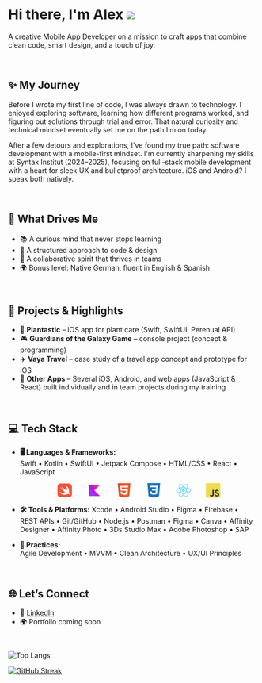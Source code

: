 # Hi there, I'm Alex <img src="https://media.giphy.com/media/hvRJCLFzcasrR4ia7z/giphy.gif" width="30px"/>

A creative Mobile App Developer on a mission to craft apps that combine clean code, smart design, and a touch of joy.  

<br/>

## ✨ My Journey  

Before I wrote my first line of code, I was always drawn to technology. I enjoyed exploring software, learning how different programs worked, and figuring out solutions through trial and error. That natural curiosity and technical mindset eventually set me on the path I’m on today.

After a few detours and explorations, I've found my true path: software development with a mobile-first mindset. I'm currently sharpening my skills at Syntax Institut (2024–2025), focusing on full-stack mobile development with a heart for sleek UX and bulletproof architecture. iOS and Android? I speak both natively.

<br/>

## 🚀 What Drives Me 

- 📚 A curious mind that never stops learning  
- 🧩 A structured approach to code & design  
- 🤝 A collaborative spirit that thrives in teams 
- 🌍 Bonus level: Native German, fluent in English & Spanish  

<br/>

## 🚀 Projects & Highlights  


- 🌿 **Plantastic** – iOS app for plant care (Swift, SwiftUI, Perenual API)  
- 🎮 **Guardians of the Galaxy Game** – console project (concept & programming)
- ✈️ **Vaya Travel** – case study of a travel app concept and prototype for iOS
- 📱 **Other Apps** – Several iOS, Android, and web apps (JavaScript & React) built individually and in team projects during my training

<br/>

## 💻 Tech Stack  

- **🖥️ Languages & Frameworks:**  
  Swift • Kotlin • SwiftUI • Jetpack Compose • HTML/CSS • React • JavaScript
  <div style="display: flex; gap: 30px; justify-content: center; flex-wrap: wrap;">
    <img src="https://github.com/devicons/devicon/blob/master/icons/swift/swift-original.svg" title="Swift" alt="Swift" width="30" height="30"/>
    <img src="https://github.com/devicons/devicon/blob/master/icons/kotlin/kotlin-original.svg" title="Kotlin" alt="Kotlin" width="30" height="30"/>
    <img src="https://github.com/devicons/devicon/blob/master/icons/html5/html5-original.svg" title="HTML" alt="HTML" width="30" height="30"/>
    <img src="https://github.com/devicons/devicon/blob/master/icons/css3/css3-plain.svg" title="CSS" alt="CSS" width="30" height="30"/>
    <img src="https://github.com/devicons/devicon/blob/master/icons/react/react-original.svg" title="React" alt="React" width="30" height="30"/>
    <img src="https://github.com/devicons/devicon/blob/master/icons/javascript/javascript-original.svg" title="JavaScript" alt="JavaScript" width="30" height="30"/>
  </div>

- **🛠 Tools & Platforms:**
  Xcode • Android Studio • Figma • Firebase • REST APIs • Git/GitHub • Node.js • Postman • Figma • Canva • Affinity Designer • Affinity Photo • 3Ds Studio Max • Adobe Photoshop • SAP

- **🎯 Practices:**  
  Agile Development • MVVM • Clean Architecture • UX/UI Principles
 

<br/>

## 🌐 Let’s Connect  
- 💼 [LinkedIn](https://www.linkedin.com/in/your-profile)  
- 🌍 Portfolio coming soon 

<br/>

![Top Langs](https://github-readme-stats.vercel.app/api/top-langs/?username=alexjaegerpena&layout=compact&theme=tokyonight)

[![GitHub Streak](https://streak-stats.demolab.com?user=alexjaegerpena&theme=dark)](https://git.io/streak-stats)

